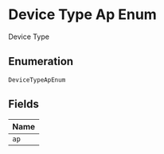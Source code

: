 
# Device Type Ap Enum

Device Type

## Enumeration

`DeviceTypeApEnum`

## Fields

| Name |
|  --- |
| `ap` |

